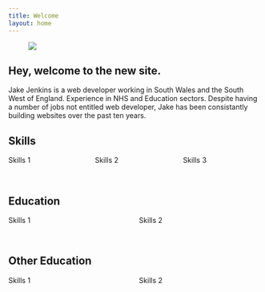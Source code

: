 ```yaml
---
title: Welcome
layout: home
---
```


<figure class="image is-fullwidth">
<img src="https://picsum.photos/1280/400"><br />
</figure>

<div class="content">

<h2 class="title is-2">Hey, welcome to the new site.</h2>
<p>
Jake Jenkins is a web developer working in South Wales and the South West of England. Experience in NHS and Education sectors. Despite having a number of jobs not entitled web developer, Jake has been consistantly building websites over the past ten years. 
</p>

<h2 class="subtitle is-2">Skills</h2>
<div class="columns">
  <div class="column">
    Skills 1
  </div>
  <div class="column">
    Skills 2
  </div>
  <div class="column">
    Skills 3
  </div>
</div>
<p>&nbsp;</p>

<h2 class="subtitle is-2">Education</h2>
<div class="columns">
  <div class="column">
    Skills 1
  </div>
  <div class="column">
    Skills 2
  </div>
</div>

<p>&nbsp;</p>
<h2 class="subtitle is-2">Other Education</h2>
<div class="columns">
  <div class="column">
    Skills 1
  </div>
  <div class="column">
    Skills 2
  </div>
</div>

</div>